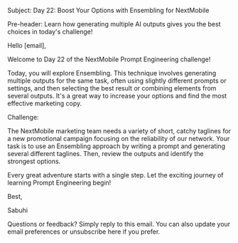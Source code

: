 Subject: Day 22: Boost Your Options with Ensembling for NextMobile

Pre-header: Learn how generating multiple AI outputs gives you the best choices in today's challenge!

Hello [email],

Welcome to Day 22 of the NextMobile Prompt Engineering challenge!

Today, you will explore Ensembling. This technique involves generating multiple outputs for the same task, often using slightly different prompts or settings, and then selecting the best result or combining elements from several outputs. It's a great way to increase your options and find the most effective marketing copy.

Challenge:

The NextMobile marketing team needs a variety of short, catchy taglines for a new promotional campaign focusing on the reliability of our network. Your task is to use an Ensembling approach by writing a prompt and generating several different taglines. Then, review the outputs and identify the strongest options.

Every great adventure starts with a single step. Let the exciting journey of learning Prompt Engineering begin!

Best,

Sabuhi

Questions or feedback? Simply reply to this email. You can also update your email preferences or unsubscribe here if you prefer. 